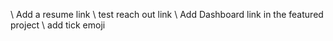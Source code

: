 \\ Add a resume link
\\ test reach out link
\\ Add Dashboard link in the featured project
\\ add tick emoji
